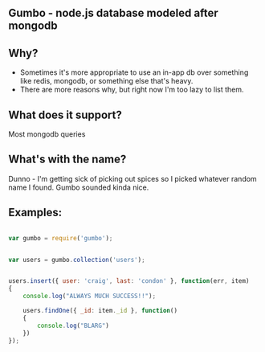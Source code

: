 Gumbo - node.js database modeled after mongodb
----------------------------------------------



Why?
----

- Sometimes it's more appropriate to use an in-app db over something like redis, mongodb, or something else that's heavy.
- There are more reasons why, but right now I'm too lazy to list them. 


What does it support?
---------------------

Most mongodb queries


What's with the name?
----------------------

Dunno - I'm getting sick of picking out spices so I picked whatever random name I found. Gumbo sounded kinda nice.

Examples:
---------

```javascript

var gumbo = require('gumbo');


var users = gumbo.collection('users');


users.insert({ user: 'craig', last: 'condon' }, function(err, item)
{
	console.log("ALWAYS MUCH SUCCESS!!");

	users.findOne({ _id: item._id }, function()
	{
		console.log("BLARG")
	})
});



```